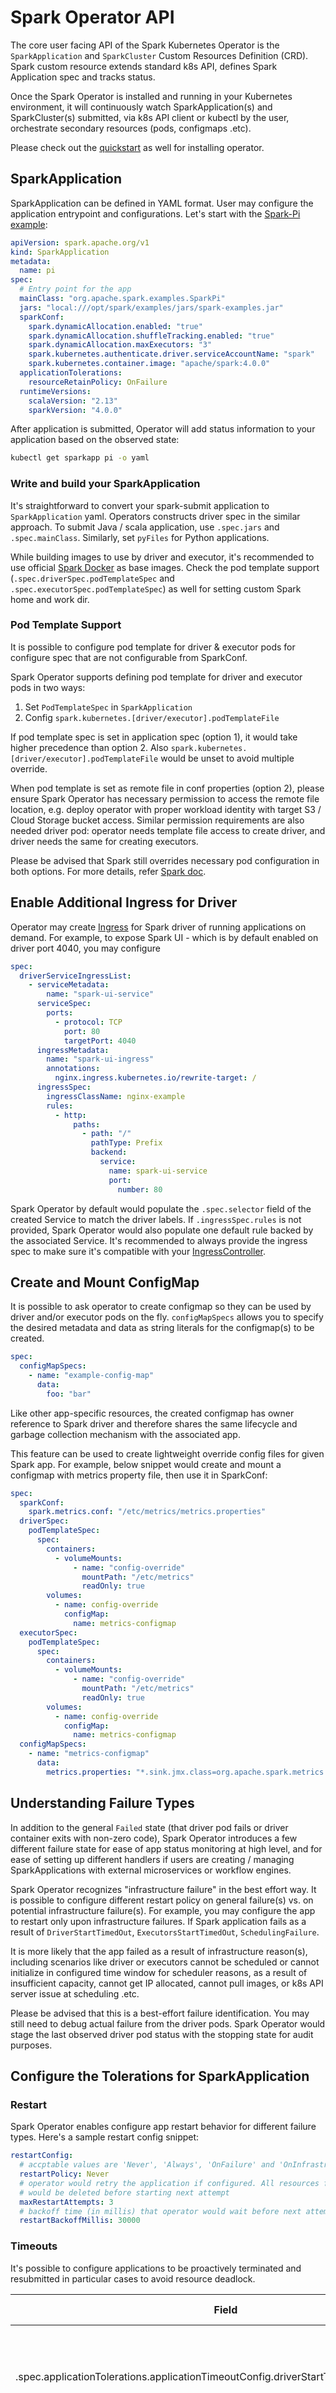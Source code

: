 <!--
Licensed to the Apache Software Foundation (ASF) under one
or more contributor license agreements.  See the NOTICE file
distributed with this work for additional information
regarding copyright ownership.  The ASF licenses this file
to you under the Apache License, Version 2.0 (the
"License"); you may not use this file except in compliance
with the License.  You may obtain a copy of the License at

  http://www.apache.org/licenses/LICENSE-2.0

Unless required by applicable law or agreed to in writing,
software distributed under the License is distributed on an
"AS IS" BASIS, WITHOUT WARRANTIES OR CONDITIONS OF ANY
KIND, either express or implied.  See the License for the
specific language governing permissions and limitations
under the License.
-->

# Spark Operator API

The core user facing API of the Spark Kubernetes Operator is the `SparkApplication` and
`SparkCluster` Custom Resources Definition (CRD). Spark custom resource extends
standard k8s API, defines Spark Application spec and tracks status.

Once the Spark Operator is installed and running in your Kubernetes environment, it will
continuously watch SparkApplication(s) and SparkCluster(s) submitted, via k8s API client or
kubectl by the user, orchestrate secondary resources (pods, configmaps .etc).

Please check out the [quickstart](../README.md) as well for installing operator.

## SparkApplication

SparkApplication can be defined in YAML format. User may configure the application entrypoint
and configurations. Let's start with the [Spark-Pi example](../examples/pi.yaml):

```yaml
apiVersion: spark.apache.org/v1
kind: SparkApplication
metadata:
  name: pi
spec:
  # Entry point for the app  
  mainClass: "org.apache.spark.examples.SparkPi"
  jars: "local:///opt/spark/examples/jars/spark-examples.jar"
  sparkConf:
    spark.dynamicAllocation.enabled: "true"
    spark.dynamicAllocation.shuffleTracking.enabled: "true"
    spark.dynamicAllocation.maxExecutors: "3"
    spark.kubernetes.authenticate.driver.serviceAccountName: "spark"
    spark.kubernetes.container.image: "apache/spark:4.0.0"
  applicationTolerations:
    resourceRetainPolicy: OnFailure
  runtimeVersions:
    scalaVersion: "2.13"
    sparkVersion: "4.0.0"
```

After application is submitted, Operator will add status information to your application based on
the observed state:

```bash
kubectl get sparkapp pi -o yaml
```

### Write and build your SparkApplication

It's straightforward to convert your spark-submit application to `SparkApplication` yaml.
Operators constructs driver spec in the similar approach. To submit Java / scala application,
use `.spec.jars` and `.spec.mainClass`. Similarly, set `pyFiles` for Python applications.

While building images to use by driver and executor, it's recommended to use official
[Spark Docker](https://github.com/apache/spark-docker) as base images. Check the pod template
support (`.spec.driverSpec.podTemplateSpec` and `.spec.executorSpec.podTemplateSpec`) as well for
setting custom Spark home and work dir.

### Pod Template Support

It is possible to configure pod template for driver & executor pods for configure spec that are
not configurable from SparkConf.

Spark Operator supports defining pod template for driver and executor pods in two ways:

1. Set `PodTemplateSpec` in `SparkApplication`
2. Config `spark.kubernetes.[driver/executor].podTemplateFile`

If pod template spec is set in application spec (option 1), it would take higher precedence
than option 2. Also `spark.kubernetes.[driver/executor].podTemplateFile` would be unset to
avoid multiple override.

When pod template is set as remote file in conf properties (option 2), please ensure Spark
Operator has necessary permission to access the remote file location, e.g. deploy operator
with proper workload identity with target S3 / Cloud Storage bucket access. Similar permission
requirements are also needed driver pod: operator needs template file access to create driver,
and driver needs the same for creating executors.

Please be advised that Spark still overrides necessary pod configuration in both options. For
more details,
refer [Spark doc](https://spark.apache.org/docs/latest/running-on-kubernetes.html#pod-template).

## Enable Additional Ingress for Driver

Operator may create [Ingress](https://kubernetes.io/docs/concepts/services-networking/ingress/) for
Spark driver of running applications on demand. For example, to expose Spark UI - which is by
default enabled on driver port 4040, you may configure

```yaml
spec:
  driverServiceIngressList:
    - serviceMetadata:
        name: "spark-ui-service"
      serviceSpec:
        ports:
          - protocol: TCP
            port: 80
            targetPort: 4040
      ingressMetadata:
        name: "spark-ui-ingress"
        annotations:
          nginx.ingress.kubernetes.io/rewrite-target: /
      ingressSpec:
        ingressClassName: nginx-example
        rules:
          - http:
              paths:
                - path: "/"
                  pathType: Prefix
                  backend:
                    service:
                      name: spark-ui-service
                      port:
                        number: 80
```

Spark Operator by default would populate the `.spec.selector` field of the created Service to match
the driver labels. If `.ingressSpec.rules` is not provided, Spark Operator would also populate one
default rule backed by the associated Service. It's recommended to always provide the ingress spec
to make sure it's compatible with your
[IngressController](https://kubernetes.io/docs/concepts/services-networking/ingress-controllers/).

## Create and Mount ConfigMap

It is possible to ask operator to create configmap so they can be used by driver and/or executor
pods on the fly. `configMapSpecs` allows you to specify the desired metadata and data as string
literals for the configmap(s) to be created.

```yaml
spec:
  configMapSpecs:
    - name: "example-config-map"
      data:
        foo: "bar"
```

Like other app-specific resources, the created configmap has owner reference to Spark driver and
therefore shares the same lifecycle and garbage collection mechanism with the associated app.  

This feature can be used to create lightweight override config files for given Spark app. For
example, below snippet would create and mount a configmap with metrics property file, then use it
in SparkConf:

```yaml
spec:
  sparkConf:
    spark.metrics.conf: "/etc/metrics/metrics.properties"
  driverSpec:
    podTemplateSpec:
      spec:
        containers:
          - volumeMounts:
              - name: "config-override"
                mountPath: "/etc/metrics"
                readOnly: true
        volumes:
          - name: config-override
            configMap:
              name: metrics-configmap
  executorSpec:
    podTemplateSpec:
      spec:
        containers:
          - volumeMounts:
              - name: "config-override"
                mountPath: "/etc/metrics"
                readOnly: true
        volumes:
          - name: config-override
            configMap:
              name: metrics-configmap
  configMapSpecs:
    - name: "metrics-configmap"
      data:
        metrics.properties: "*.sink.jmx.class=org.apache.spark.metrics.sink.JmxSink\n"

```

## Understanding Failure Types

In addition to the general `Failed` state (that driver pod fails or driver container exits
with non-zero code), Spark Operator introduces a few different failure state for ease of
app status monitoring at high level, and for ease of setting up different handlers if users
are creating / managing SparkApplications with external microservices or workflow engines.

Spark Operator recognizes "infrastructure failure" in the best effort way. It is possible to
configure different restart policy on general failure(s) vs. on potential infrastructure
failure(s). For example, you may configure the app to restart only upon infrastructure
failures. If Spark application fails as a result of `DriverStartTimedOut`,
`ExecutorsStartTimedOut`, `SchedulingFailure`.

It is more likely that the app failed as a result of infrastructure reason(s), including
scenarios like driver or executors cannot be scheduled or cannot initialize in configured
time window for scheduler reasons, as a result of insufficient capacity, cannot get IP
allocated, cannot pull images, or k8s API server issue at scheduling .etc.

Please be advised that this is a best-effort failure identification. You may still need to
debug actual failure from the driver pods. Spark Operator would stage the last observed
driver pod status with the stopping state for audit purposes.

## Configure the Tolerations for SparkApplication

### Restart

Spark Operator enables configure app restart behavior for different failure types. Here's a
sample restart config snippet:

``` yaml
restartConfig:
  # accptable values are 'Never', 'Always', 'OnFailure' and 'OnInfrastructureFailure'
  restartPolicy: Never
  # operator would retry the application if configured. All resources from current attepmt
  # would be deleted before starting next attempt
  maxRestartAttempts: 3
  # backoff time (in millis) that operator would wait before next attempt
  restartBackoffMillis: 30000
```

### Timeouts

It's possible to configure applications to be proactively terminated and resubmitted in particular
cases to avoid resource deadlock.

| Field                                                                                   | Type    | Default Value | Descritpion                                                                                                        |
|-----------------------------------------------------------------------------------------|---------|---------------|--------------------------------------------------------------------------------------------------------------------|
| .spec.applicationTolerations.applicationTimeoutConfig.driverStartTimeoutMillis          | integer | 300000        | Time to wait for driver reaches running state after requested driver.                                              |
| .spec.applicationTolerations.applicationTimeoutConfig.executorStartTimeoutMillis        | integer | 300000        | Time to wait for driver to acquire minimal number of running executors.                                            |
| .spec.applicationTolerations.applicationTimeoutConfig.forceTerminationGracePeriodMillis | integer | 300000        | Time to wait for force delete resources at the end of attempt.                                                     |
| .spec.applicationTolerations.applicationTimeoutConfig.driverReadyTimeoutMillis          | integer | 300000        | Time to wait for driver reaches ready state.                                                                       |
| .spec.applicationTolerations.applicationTimeoutConfig.terminationRequeuePeriodMillis    | integer | 2000          | Back-off time when releasing resource need to be re-attempted for application.                                     |

### Instance Config

Instance Config helps operator to decide whether an application is running healthy. When
the underlying cluster has batch scheduler enabled, you may configure the apps to be
started if and only if there are sufficient resources. If, however, the cluster does not
have a batch scheduler, operator may help avoid app hanging with `InstanceConfig` that
describes the bare minimal tolerable scenario.

For example, with below spec:

```yaml
applicationTolerations:
  instanceConfig:
    minExecutors: 3
    initExecutors: 5
    maxExecutors: 10
sparkConf:
  spark.executor.instances: "10"
```

Spark would try to bring up 10 executors as defined in SparkConf. In addition, from
operator perspective,

* If Spark app acquires less than 5 executors in given tine window (.spec.
  applicationTolerations.applicationTimeoutConfig.executorStartTimeoutMillis) after
  submitted, it would be shut down proactively in order to avoid resource deadlock.
* Spark app would be marked as 'RunningWithBelowThresholdExecutors' if it loses executors after
  successfully start up.
* Spark app would be marked as 'RunningHealthy' if it has at least min executors after
  successfully started up.

### Delete Resources On Termination

Operator by default would delete all created resources at the end of an attempt. It would
try to record the last observed driver status in `status` field of the application for
troubleshooting purpose.

On the other hand, when developing an application, it's possible to configure

```yaml
applicationTolerations:
  # Acceptable values are 'Always', 'OnFailure', 'Never'
  resourceRetentionPolicy: OnFailure
```

to avoid operator attempt to delete driver pod and driver resources if app fails. Similarly,
if resourceRetentionPolicy is set to `Always`, operator would not delete driver resources
when app ends. Note that this applies only to operator-created resources (driver pod, SparkConf
configmap .etc). You may also want to tune `spark.kubernetes.driver.service.deleteOnTermination`
and `spark.kubernetes.executor.deleteOnTermination` to control the behavior of driver-created
resources.

## Spark Cluster

Spark Operator also supports launching Spark clusters in k8s via `SparkCluster` custom resource,
which takes minimal effort to specify desired master and worker instances spec.

To deploy a Spark cluster, you may start with specifying the desired Spark version, worker count as
well as the SparkConf as in the [example](../examples/qa-cluster-with-one-worker.yaml). Master &
worker instances would be deployed as [StatefulSets](https://kubernetes.io/docs/concepts/workloads/controllers/statefulset/)
and exposed via k8s [service(s)](https://kubernetes.io/docs/concepts/services-networking/service/).

Like Pod Template Support for Applications, it's also possible to submit template(s) for the Spark
instances for `SparkCluster` to configure spec that's not supported via SparkConf. It's worth notice
that Spark may overwrite certain fields.
